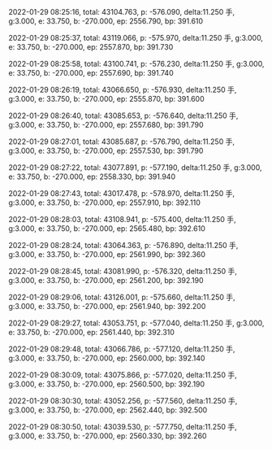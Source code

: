 2022-01-29 08:25:16, total: 43104.763, p: -576.090, delta:11.250 手, g:3.000, e: 33.750, b: -270.000, ep: 2556.790, bp: 391.610

2022-01-29 08:25:37, total: 43119.066, p: -575.970, delta:11.250 手, g:3.000, e: 33.750, b: -270.000, ep: 2557.870, bp: 391.730

2022-01-29 08:25:58, total: 43100.741, p: -576.230, delta:11.250 手, g:3.000, e: 33.750, b: -270.000, ep: 2557.690, bp: 391.740

2022-01-29 08:26:19, total: 43066.650, p: -576.930, delta:11.250 手, g:3.000, e: 33.750, b: -270.000, ep: 2555.870, bp: 391.600

2022-01-29 08:26:40, total: 43085.653, p: -576.640, delta:11.250 手, g:3.000, e: 33.750, b: -270.000, ep: 2557.680, bp: 391.790

2022-01-29 08:27:01, total: 43085.687, p: -576.790, delta:11.250 手, g:3.000, e: 33.750, b: -270.000, ep: 2557.530, bp: 391.790

2022-01-29 08:27:22, total: 43077.891, p: -577.190, delta:11.250 手, g:3.000, e: 33.750, b: -270.000, ep: 2558.330, bp: 391.940

2022-01-29 08:27:43, total: 43017.478, p: -578.970, delta:11.250 手, g:3.000, e: 33.750, b: -270.000, ep: 2557.910, bp: 392.110

2022-01-29 08:28:03, total: 43108.941, p: -575.400, delta:11.250 手, g:3.000, e: 33.750, b: -270.000, ep: 2565.480, bp: 392.610

2022-01-29 08:28:24, total: 43064.363, p: -576.890, delta:11.250 手, g:3.000, e: 33.750, b: -270.000, ep: 2561.990, bp: 392.360

2022-01-29 08:28:45, total: 43081.990, p: -576.320, delta:11.250 手, g:3.000, e: 33.750, b: -270.000, ep: 2561.200, bp: 392.190

2022-01-29 08:29:06, total: 43126.001, p: -575.660, delta:11.250 手, g:3.000, e: 33.750, b: -270.000, ep: 2561.940, bp: 392.200

2022-01-29 08:29:27, total: 43053.751, p: -577.040, delta:11.250 手, g:3.000, e: 33.750, b: -270.000, ep: 2561.440, bp: 392.310

2022-01-29 08:29:48, total: 43066.786, p: -577.120, delta:11.250 手, g:3.000, e: 33.750, b: -270.000, ep: 2560.000, bp: 392.140

2022-01-29 08:30:09, total: 43075.866, p: -577.020, delta:11.250 手, g:3.000, e: 33.750, b: -270.000, ep: 2560.500, bp: 392.190

2022-01-29 08:30:30, total: 43052.256, p: -577.560, delta:11.250 手, g:3.000, e: 33.750, b: -270.000, ep: 2562.440, bp: 392.500

2022-01-29 08:30:50, total: 43039.530, p: -577.750, delta:11.250 手, g:3.000, e: 33.750, b: -270.000, ep: 2560.330, bp: 392.260